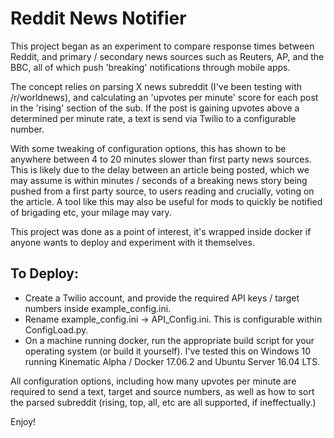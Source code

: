 # Reddit News Notifier

This project began as an experiment to compare response times between Reddit, and primary / secondary news sources such as Reuters, AP, and the BBC, all of which push 'breaking' notifications through mobile apps.

The concept relies on parsing X news subreddit (I've been testing with /r/worldnews), and calculating an 'upvotes per minute' score for each post in the 'rising' section of the sub. If the post is gaining upvotes above a determined per minute rate, a text is send via Twilio to a configurable number.

With some tweaking of configuration options, this has shown to be anywhere between 4 to 20 minutes slower than first party news sources. This is likely due to the delay between an article being posted, which we may assume is within minutes / seconds of a breaking news story being pushed from a first party source, to users reading and crucially, voting on the article. A tool like this may also be useful for mods to quickly be notified of brigading etc, your milage may vary. 


This project was done as a point of interest, it's wrapped inside docker if anyone wants to deploy and experiment with it themselves.

## To Deploy:

* Create a Twilio account, and provide the required API keys / target numbers inside example_config.ini.
* Rename example_config.ini -> API_Config.ini. This is configurable within ConfigLoad.py.
* On a machine running docker, run the appropriate build script for your operating system (or build it yourself). I've tested this on Windows 10 running Kinematic Alpha / Docker 17.06.2 and Ubuntu Server 16.04 LTS.

All configuration options, including how many upvotes per minute are required to send a text, target and source numbers, as well as how to sort the parsed subreddit (rising, top, all, etc are all supported, if ineffectually.)

Enjoy!
